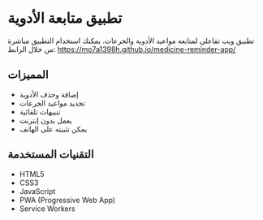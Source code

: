 # تطبيق متابعة الأدوية

تطبيق ويب تفاعلي لمتابعة مواعيد الأدوية والجرعات. يمكنك استخدام التطبيق مباشرة من خلال الرابط:
https://mo7a1398h.github.io/medicine-reminder-app/

## المميزات
- إضافة وحذف الأدوية
- تحديد مواعيد الجرعات
- تنبيهات تلقائية
- يعمل بدون إنترنت
- يمكن تثبيته على الهاتف

## التقنيات المستخدمة
- HTML5
- CSS3
- JavaScript
- PWA (Progressive Web App)
- Service Workers
